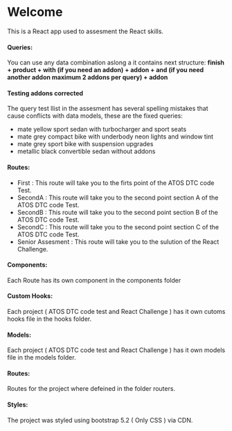 # Welcome

This is a React app used to assesment the React skills.

#### Queries:

You can use any data combination aslong a it contains next structure: **finish + product + with (if you need an addon) + addon + and (if you need another addon maximum 2 addons per query) + addon**

#### Testing addons corrected

The query test llist in the assesment has several spelling mistakes that cause conflicts with data models, these are the fixed queries:

- mate yellow sport sedan with turbocharger and sport seats
- mate grey compact bike with underbody neon lights and window tint
- mate grey sport bike with suspension upgrades
- metallic black convertible sedan without addons

#### Routes:

- First : This route will take you to the firts point of the ATOS DTC code Test.
- SecondA : This route will take you to the second point section A of the ATOS DTC code Test.
- SecondB : This route will take you to the second point section B of the ATOS DTC code Test.
- SecondC : This route will take you to the second point section C of the ATOS DTC code Test.
- Senior Assesment : This route will take you to the sulution of the React Challenge.

#### Components:

Each Route has its own component in the components folder

#### Custom Hooks:

Each project ( ATOS DTC code test and React Challenge ) has it own cutoms hooks file in the hooks folder.

#### Models:

Each project ( ATOS DTC code test and React Challenge ) has it own models file in the models folder.

#### Routes:

Routes for the project where defeined in the folder routers.

#### Styles:

The project was styled using bootstrap 5.2 ( Only CSS ) via CDN.
